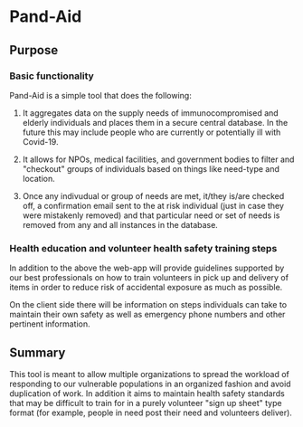 # Pand-Aid

## Purpose

### Basic functionality
Pand-Aid is a simple tool that does the following:

1. It aggregates data on the supply needs of immunocompromised and elderly individuals and places them in a secure central database. In the future this may include people who are currently or potentially ill with Covid-19.

2. It allows for NPOs, medical facilities, and government bodies to filter and "checkout" groups of individuals based on things like need-type and location. 

3. Once any indivudual or group of needs are met, it/they is/are checked off, a confirmation email sent to the at risk individual (just in case they were mistakenly removed) and that particular need or set of needs is removed from any and all instances in the database. 

### Health education and volunteer health safety training steps
In addition to the above the web-app will provide guidelines supported by our best professionals on how to train volunteers in pick up and delivery of items in order to reduce risk of accidental exposure as much as possible. 

On the client side there will be information on steps individuals can take to maintain their own safety as well as emergency phone numbers and other pertinent information. 

## Summary
This tool is meant to allow multiple organizations to spread the workload of responding to our vulnerable populations in an organized fashion and avoid duplication of work. In addition it aims to maintain health safety standards that may be difficult to train for in a purely volunteer "sign up sheet" type format (for example, people in need post their need and volunteers deliver). 